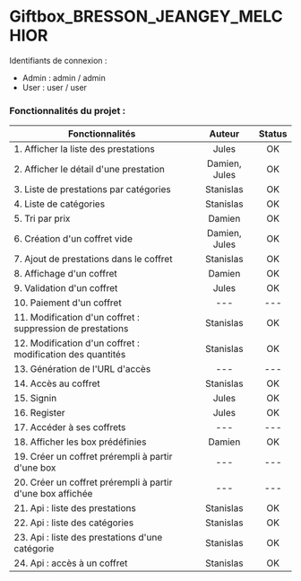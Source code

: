 # Giftbox_BRESSON_JEANGEY_MELCHIOR

Identifiants de connexion :
- Admin : admin / admin
- User : user / user

### Fonctionnalités du projet :
| Fonctionnalités                                            |    Auteur     | Status |
|------------------------------------------------------------|:-------------:|:------:|
| 1. Afficher la liste des prestations                       |     Jules     |   OK   |
| 2. Afficher le détail d'une prestation                     | Damien, Jules |   OK   | 
| 3. Liste de prestations par catégories                     |   Stanislas   |   OK   |
| 4. Liste de catégories                                     |   Stanislas   |   OK   |
| 5. Tri par prix                                            |    Damien     |   OK   |
| 6. Création d'un coffret vide                              | Damien, Jules |   OK   |
| 7. Ajout de prestations dans le coffret                    |   Stanislas   |   OK   |
| 8. Affichage d'un coffret                                  |    Damien     |   OK   |
| 9. Validation d'un coffret                                 |     Jules     |   OK   |
| 10. Paiement d'un coffret                                  |      ---      |  ---   |
| 11. Modification d'un coffret : suppression de prestations |   Stanislas   |   OK   |
| 12. Modification d'un coffret : modification des quantités |   Stanislas   |   OK   |
| 13. Génération de l'URL d'accès                            |      ---      |  ---   |
| 14. Accès au coffret                                       |   Stanislas   |   OK   |
| 15. Signin                                                 |     Jules     |   OK   |
| 16. Register                                               |     Jules     |   OK   |
| 17. Accéder à ses coffrets                                 |      ---      |  ---   |
| 18. Afficher les box prédéfinies                           |    Damien     |   OK   |
| 19. Créer un coffret prérempli à partir d'une box          |      ---      |  ---   |
| 20. Créer un coffret prérempli à partir d'une box affichée |      ---      |  ---   |
| 21. Api : liste des prestations                            |   Stanislas   |   OK   |
| 22. Api : liste des catégories                             |   Stanislas   |   OK   |
| 23. Api : liste des prestations d'une catégorie            |   Stanislas   |   OK   |
| 24. Api : accès à un coffret                               |   Stanislas   |   OK   |
